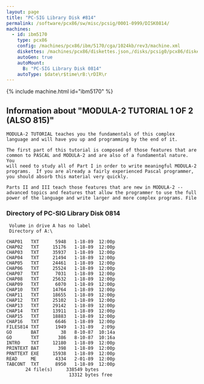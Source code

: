 ```yaml
---
layout: page
title: "PC-SIG Library Disk #814"
permalink: /software/pcx86/sw/misc/pcsig/0001-0999/DISK0814/
machines:
  - id: ibm5170
    type: pcx86
    config: /machines/pcx86/ibm/5170/cga/1024kb/rev3/machine.xml
    diskettes: /machines/pcx86/diskettes.json,/disks/pcsig0/pcx86/diskettes.json
    autoGen: true
    autoMount:
      B: "PC-SIG Library Disk 0814"
    autoType: $date\r$time\rB:\rDIR\r
---
```


{% include machine.html id="ibm5170" %}

## Information about "MODULA-2 TUTORIAL 1 OF 2 (ALSO 815)"

    MODULA-2 TUTORIAL teaches you the fundamentals of this complex
    language and will have you up and programming by the end of it.
    
    The first part of this tutorial is composed of those features that are
    common to PASCAL and MODULA-2 and are also of a fundamental nature.  You
    will need to study all of Part I in order to write meaningful MODULA-2
    programs.  If you are already a fairly experienced Pascal programmer,
    you should absorb this material very quickly.
    
    Parts II and III teach those features that are new in MODULA-2 --
    advanced topics and features that allow the programmer to use the full
    power of the language and write larger and more complex programs. File

### Directory of PC-SIG Library Disk 0814

     Volume in drive A has no label
     Directory of A:\

    CHAP01   TXT      5948   1-18-89  12:00p
    CHAP02   TXT     15176   1-18-89  12:00p
    CHAP03   TXT     35937   1-18-89  12:00p
    CHAP04   TXT     21494   1-18-89  12:00p
    CHAP05   TXT     24461   1-18-89  12:00p
    CHAP06   TXT     25524   1-18-89  12:00p
    CHAP07   TXT      7031   1-18-89  12:00p
    CHAP08   TXT     25632   1-18-89  12:00p
    CHAP09   TXT      6070   1-18-89  12:00p
    CHAP10   TXT     14764   1-18-89  12:00p
    CHAP11   TXT     18655   1-18-89  12:00p
    CHAP12   TXT     25102   1-18-89  12:00p
    CHAP13   TXT     29142   1-18-89  12:00p
    CHAP14   TXT     13911   1-18-89  12:00p
    CHAP15   TXT     18883   1-18-89  12:00p
    CHAP16   TXT      6646   1-18-89  12:00p
    FILES814 TXT      1949   1-31-89   2:09p
    GO       BAT        38   8-10-87  10:14a
    GO       TXT       386   8-10-87  10:16a
    INTRO    TXT     12180   1-18-89  12:00p
    PRINTEXT BAT       398   1-18-89  12:00p
    PRNTTEXT EXE     15938   1-18-89  12:00p
    READ     ME       4334   2-01-89  12:00p
    TABCONT  TXT      8950   1-18-89  12:00p
           24 file(s)     338549 bytes
                           13312 bytes free
